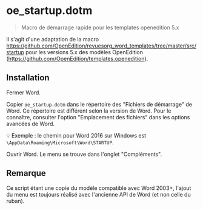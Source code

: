 # oe_startup.dotm

> Macro de démarrage rapide pour les templates openedition 5.x

Il s'agit d'une adaptation de la macro https://github.com/OpenEdition/revuesorg_word_templates/tree/master/src/startup pour les versions 5.x des modèles OpenEdition (https://github.com/OpenEdition/templates.openedition).

## Installation

Fermer Word.

Copier `oe_startup.dotm` dans le répertoire des "Fichiers de démarrage" de Word. Ce répertoire est différent selon la version de Word. Pour le connaître, consulter l'option "Emplacement des fichiers" dans les options avancées de Word.

💡 Exemple : le chemin pour Word 2016 sur Windows est `\AppData\Roaming\Microsoft\Word\STARTUP`.

Ouvrir Word. Le menu se trouve dans l'onglet "Compléments".

## Remarque

Ce script étant une copie du modèle compatible avec Word 2003+, l'ajout du menu est toujours réalisé avec l'ancienne API de Word (et non celle du ruban).

